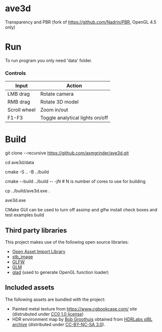 # ave3d
Transparency and PBR (fork of https://github.com/Nadrin/PBR, OpenGL 4.5 only)

# Run
To run program you only need 'data' folder.

### Controls

Input        | Action
-------------|-------
LMB drag     | Rotate camera
RMB drag     | Rotate 3D model
Scroll wheel | Zoom in/out
F1-F3        | Toggle analytical lights on/off

# Build

git clone --recursive https://github.com/asmgrinder/ave3d.git

cd ave3d/data

cmake -S .. -B ../build

cmake --build ../build -- -jN   # N is number of cores to use for building

cp ../build/ave3d.exe .

ave3d.exe

CMake GUI can be used to turn off assimp and glfw install check boxes and test examples build

## Third party libraries

This project makes use of the following open source libraries:

- [Open Asset Import Library](http://assimp.sourceforge.net/)
- [stb_image](https://github.com/nothings/stb)
- [GLFW](http://www.glfw.org/)
- [GLM](https://glm.g-truc.net/)
- [glad](https://github.com/Dav1dde/glad) (used to generate OpenGL function loader)

## Included assets

The following assets are bundled with the project:

- Painted metal texture from https://www.cgbookcase.com/ site (distrubuted under [CC0 1.0 license](https://creativecommons.org/publicdomain/zero/1.0/))
- HDR environment map by [Bob Groothuis](http://www.bobgroothuis.com/blog/) obtained from [HDRLabs sIBL archive](http://www.hdrlabs.com/sibl/archive.html) (distributed under [CC-BY-NC-SA 3.0](https://creativecommons.org/licenses/by-nc-sa/3.0/us/)).
